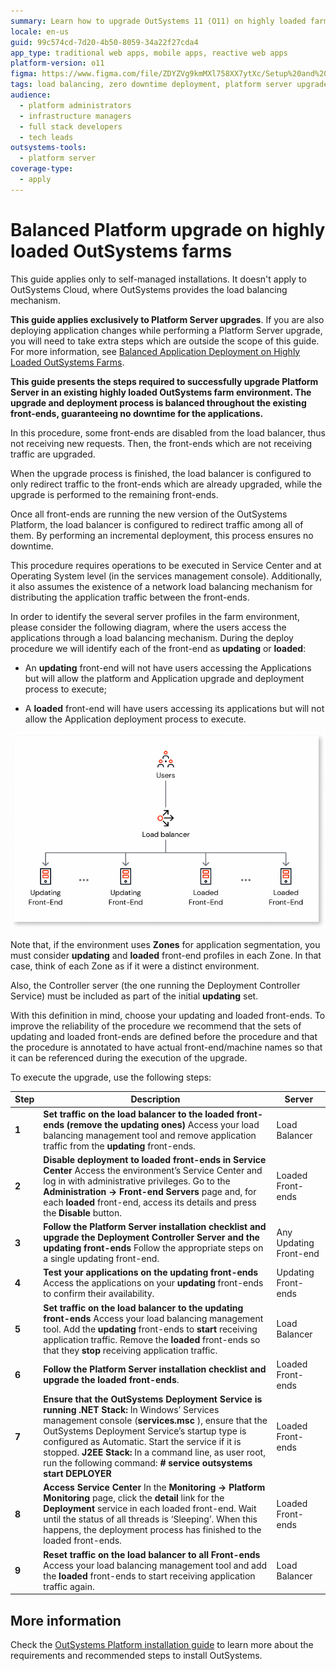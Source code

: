 ```yaml
---
summary: Learn how to upgrade OutSystems 11 (O11) on highly loaded farms with no downtime by balancing the load across front-ends during the upgrade process.
locale: en-us
guid: 99c574cd-7d20-4b50-8059-34a22f27cda4
app_type: traditional web apps, mobile apps, reactive web apps
platform-version: o11
figma: https://www.figma.com/file/ZDYZVg9kmMXl758XX7ytXc/Setup%20and%20maintain%20your%20OutSystems%20Infrastructure?node-id=1561:1474
tags: load balancing, zero downtime deployment, platform server upgrade, high availability, cloud infrastructure
audience:
  - platform administrators
  - infrastructure managers
  - full stack developers
  - tech leads
outsystems-tools:
  - platform server
coverage-type:
  - apply
---
```


# Balanced Platform upgrade on highly loaded OutSystems farms

<div class="info" markdown="1">

This guide applies only to self-managed installations. It doesn't apply to OutSystems Cloud, where OutSystems provides the load balancing mechanism.

</div>

<div class="warning" markdown="1">

**This guide applies exclusively to Platform Server upgrades**. If you are also deploying application changes while performing a Platform Server upgrade, you will need to take extra steps which are outside the scope of this guide. For more information, see [Balanced Application Deployment on Highly Loaded OutSystems Farms](../../deploying-apps/balanced-app-deploy.md).

</div>

**This guide presents the steps required to successfully upgrade Platform Server in an existing highly loaded OutSystems farm environment. The upgrade and deployment process is balanced throughout the existing front-ends, guaranteeing no downtime for the applications.**

In this procedure, some front-ends are disabled from the load balancer, thus not receiving new requests. Then, the front-ends which are not receiving traffic are upgraded.

When the upgrade process is finished, the load balancer is configured to only redirect traffic to the front-ends which are already upgraded, while the upgrade is performed to the remaining front-ends.

Once all front-ends are running the new version of the OutSystems Platform, the load balancer is configured to redirect traffic among all of them. By performing an incremental deployment, this process ensures no downtime.

<div class="info" markdown="1">

This procedure requires operations to be executed in Service Center and at Operating System level (in the services management console). Additionally, it also assumes the existence of a network load balancing mechanism for distributing the application traffic between the front-ends.

</div>

In order to identify the several server profiles in the farm environment, please consider the following diagram, where the users access the applications through a load balancing mechanism. During the deploy procedure we will identify each of the front-end as **updating** or **loaded**:

* An **updating** front-end will not have users accessing the Applications but will allow the platform and Application upgrade and deployment process to execute;

* A **loaded** front-end will have users accessing its applications but will not allow the Application deployment process to execute.

![Diagram illustrating the balanced upgrade process in a highly loaded OutSystems farm environment, showing updating and loaded front-ends.](images/balanced-upgrade-highly-loaded-farms-diag.png "Balanced Platform Server Upgrade Process Diagram")

Note that, if the environment uses **Zones** for application segmentation, you must consider **updating** and **loaded** front-end profiles in each Zone. In that case, think of each Zone as if it were a distinct environment.

Also, the Controller server (the one running the Deployment Controller Service) must be included as part of the initial **updating** set.

With this definition in mind, choose your updating and loaded front-ends. To improve the reliability of the procedure we recommend that the sets of updating and loaded front-ends are defined before the procedure and that the procedure is annotated to have actual front-end/machine names so that it can be referenced during the execution of the upgrade.

To execute the upgrade, use the following steps:

| Step |Description | Server |
|-------|-------|---------|
| **1** | **Set traffic on the load balancer to the loaded front-ends (remove the updating ones)**  Access your load balancing management tool and remove application traffic from the **updating**  front-ends.| Load Balancer |
| **2** | **Disable deployment to loaded front-ends in Service Center**  Access the environment’s Service Center and log in with administrative privileges. Go to the **Administration  -> Front-end Servers**  page and, for each **loaded** front-end, access its details and press the **Disable** button.  | Loaded Front-ends|
| **3** | **Follow the Platform Server installation checklist and upgrade the Deployment Controller Server and the updating front-ends**  Follow the appropriate steps on a single  updating front-end.| Any Updating Front-end |
| **4** | **Test your applications on the updating front-ends**  Access the applications on your **updating**  front-ends to confirm their availability.| Updating Front-ends|
| **5** | **Set traffic on the load balancer to the updating front-ends**  Access your load balancing management tool. Add the **updating**  front-ends to **start**  receiving application traffic. Remove the **loaded**  front-ends so that they **stop**  receiving application traffic.| Load Balancer|
| **6** | **Follow the Platform Server installation checklist and upgrade the loaded front-ends**.| Loaded Front-ends |
| **7** | **Ensure that the OutSystems Deployment Service is running**  **.NET Stack:** In Windows’ Services management console (**services.msc** ), ensure that the OutSystems Deployment Service’s startup type is configured as Automatic. Start the service if it is stopped.  **J2EE Stack:** In a command line, as user root, run the following command: **# service outsystems start DEPLOYER** | Loaded Front-ends |
| **8** | **Access Service Center**  In the **Monitoring  -> Platform Monitoring**  page, click the **detail**  link for the **Deployment**  service in each loaded front-end. Wait until the status of all threads is ‘Sleeping’. When this happens, the deployment process has finished to the loaded front-ends.| Loaded Front-ends|
| **9** | **Reset traffic on the load balancer to all Front-ends**  Access your load balancing management tool and add the **loaded**  front-ends to start receiving application traffic again.| Load Balancer|

## More information

Check the [OutSystems Platform installation guide](../setup/intro.md) to learn more about the requirements and recommended steps to install OutSystems.
